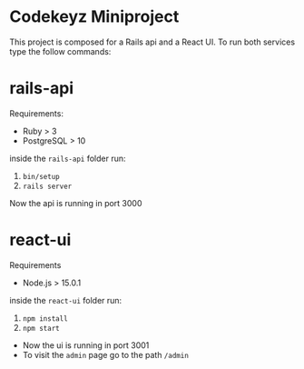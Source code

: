 # Codekeyz Miniproject

This project is composed for a Rails api and a React UI. To run both services type the follow commands:

# rails-api

Requirements:

  * Ruby > 3
  * PostgreSQL > 10

inside the `rails-api` folder run:

  1. `bin/setup`
  2. `rails server`

Now the api is running in port 3000

# react-ui

Requirements

  * Node.js > 15.0.1

inside the `react-ui` folder run:

  1. `npm install`
  2. `npm start`


* Now the ui is running in port 3001
* To visit the `admin` page go to the path `/admin`
